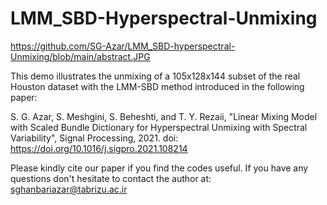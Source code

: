 # LMM_SBD-Hyperspectral-Unmixing
https://github.com/SG-Azar/LMM_SBD-hyperspectral-Unmixing/blob/main/abstract.JPG

This demo illustrates the unmixing of a 105x128x144 subset of the real Houston dataset with the LMM-SBD method introduced in the following paper:

S. G. Azar, S. Meshgini, S. Beheshti, and T. Y. Rezaii, "Linear Mixing Model with Scaled Bundle Dictionary for Hyperspectral Unmixing with Spectral Variability", Signal Processing, 2021.
doi: https://doi.org/10.1016/j.sigpro.2021.108214
  
Please kindly cite our paper if you find the codes useful. If you have any questions don't hesitate to contact the author at: sghanbariazar@tabrizu.ac.ir
